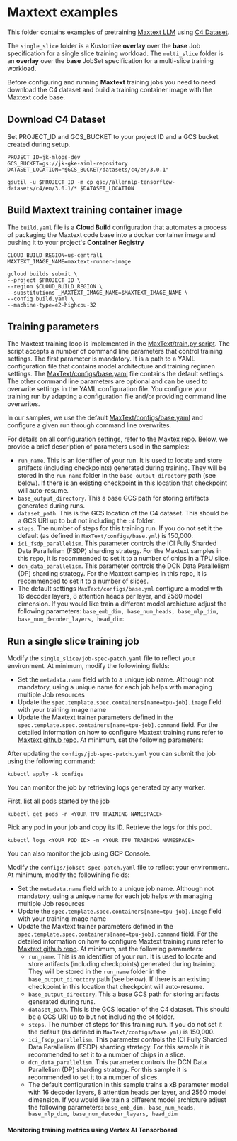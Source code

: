 # Maxtext examples

This folder contains examples of pretraining  [Maxtext LLM](https://github.com/google/maxtext) using [C4 Dataset](https://www.tensorflow.org/datasets/catalog/c4). 

The `single_slice` folder is a Kustomize **overlay** over the **base** Job specification for a single slice training workload. The `multi_slice` folder is an **overlay** over the **base** JobSet specification for a multi-slice training workload.

Before configuring and running **Maxtext** training jobs you need to need download the C4 dataset and build a training container image with the Maxtext code base.

## Download C4 Dataset

Set PROJECT_ID and GCS_BUCKET to your project ID and a GCS bucket created during setup.

```
PROJECT_ID=jk-mlops-dev
GCS_BUCKET=gs://jk-gke-aiml-repository
DATASET_LOCATION="$GCS_BUCKET/datasets/c4/en/3.0.1"

gsutil -u $PROJECT_ID -m cp gs://allennlp-tensorflow-datasets/c4/en/3.0.1/* $DATASET_LOCATION

```

## Build Maxtext training container image

The `build.yaml` file is a **Cloud Build** configuration that automates a process of packaging the Maxtext code base into a docker container image and pushing it to your project's **Container Registry**

```
CLOUD_BUILD_REGION=us-central1
MAXTEXT_IMAGE_NAME=maxtext-runner-image

gcloud builds submit \
--project $PROJECT_ID \
--region $CLOUD_BUILD_REGION \
--substitutions _MAXTEXT_IMAGE_NAME=$MAXTEXT_IMAGE_NAME \
--config build.yaml \
--machine-type=e2-highcpu-32
```

## Training parameters

The Maxtext training loop is implemented in the [MaxText/train.py script](https://github.com/google/maxtext/blob/main/MaxText/train.py). The script accepts a number of command line parameters that control training settings. The first parameter is mandatory. It is a path to a YAML configuration file that contains model architecture and training regimen settings. The [MaxText/configs/base.yaml](https://github.com/google/maxtext/blob/main/MaxText/configs/base.yml) file contains the default settings. The other command line parameters are optional and can be used to overwrite settings in the YAML configuration file. You configure your training run by adapting a configuration file and/or providing command line overwrites.

In our samples, we use the default [MaxText/configs/base.yaml](https://github.com/google/maxtext/blob/main/MaxText/configs/base.yml) and configure a given run through command line overwrites.

For details on all configuration settings, refer to the [Maxtex repo](https://github.com/google/maxtext). Below, we provide a brief description of parameters used in the samples:
  - `run_name`. This is an identifier of your run. It is used to locate and store artifacts (including checkpoints) generated during training. They will be stored in the `run_name` folder in the `base_output_directory` path (see below). If there is an existing checkpoint in this location that checkpoint will auto-resume.    
  - `base_output_directory`. This a base GCS path for storing artifacts generated during runs.
  - `dataset_path`. This is the GCS location of the C4 dataset. This should be a GCS URI up to but not including the `c4` folder.
  - `steps`. The number of steps for this training run. If you do not set it the default (as defined in `MaxText/configs/base.yml`) is 150,000.
  - `ici_fsdp_parallelism`. This parameter controls the ICI Fully Sharded Data Parallelism (FSDP) sharding strategy. For the Maxtext samples in this repo, it is recommended to set it to a number of chips in a TPU slice.
  - `dcn_data_parallelism`. This parameter controls the DCN Data Parallelism (DP) sharding strategy. For the Maxtext samples in this repo, it is recommended to set it to a number of slices.
  - The default settings `MaxText/configs/base.yml` configure a model with 16 decoder layers, 8 attention heads per layer, and 2560 model dimension. If you would like train a different model archicture adjust the following parameters: `base_emb_dim, base_num_heads, base_mlp_dim, base_num_decoder_layers, head_dim`:   

## Run a single slice training job

Modify the `single_slice/job-spec-patch.yaml` file to reflect your environment. At minimum, modify the followining fields:
- Set the `metadata.name` field with to a unique job name. Although not mandatory, using a unique name for each job helps with managing multiple Job resources
- Update the `spec.template.spec.containers[name=tpu-job].image` field with your training image name
- Update the Maxtext trainer parameters defined in the `spec.template.spec.containers[name=tpu-job].command` field. For the detailed information on how to configure Maxtext training runs refer to [Maxtext github repo](https://github.com/google/maxtext/tree/main). At minimum, set the following parameters:


After updating the `configs/job-spec-patch.yaml` you can submit the job using the following command:

```
kubectl apply -k configs
```

You can monitor the job by retrieving logs generated by any worker.

First, list all pods started by the job

```
kubectl get pods -n <YOUR TPU TRAINING NAMESPACE>
```

Pick  any pod in your job and copy its ID. Retrieve the logs for this pod.

```
kubectl logs <YOUR POD ID> -n <YOUR TPU TRAINING NAMESPACE>
```

You can also monitor the job using GCP Console.



Modify the `configs/jobset-spec-patch.yaml` file to reflect your environment. At minimum, modify the followining fields:
- Set the `metadata.name` field with to a unique job name. Although not mandatory, using a unique name for each job helps with managing multiple Job resources
- Update the `spec.template.spec.containers[name=tpu-job].image` field with your training image name
- Update the Maxtext trainer parameters defined in the `spec.template.spec.containers[name=tpu-job].command` field. For the detailed information on how to configure Maxtext training runs refer to [Maxtext github repo](https://github.com/google/maxtext/tree/main). At minimum, set the following parameters:
  - `run_name`. This is an identifier of your run. It is used to locate and store artifacts (including checkpoints) generated during training. They will be stored in the `run_name` folder in the `base_output_directory` path (see below). If there is an existing checkpoint in this location that checkpoint will auto-resume.    
  - `base_output_directory`. This a base GCS path for storing artifacts generated during runs.
  - `dataset_path`. This is the GCS location of the C4 dataset. This should be a GCS URI up to but not including the `c4` folder.
  - `steps`. The number of steps for this training run. If you do not set it the default (as defined in `MaxText/configs/base.yml`) is 150,000.
  - `ici_fsdp_parallelism`. This parameter controls the ICI Fully Sharded Data Parallelism (FSDP) sharding strategy. For this sample it is recommended to set it to a number of chips in a slice.
  - `dcn_data_parallelism`. This parameter controls the DCN Data Parallelism (DP) sharding strategy. For this sample it is recommended to set it to a number of slices.
  - The default configuration in this sample trains a xB parameter model with 16 decoder layers, 8 attention heads per layer, and 2560 model dimension. If you would like train a different model archicture adjust the following parameters: `base_emb_dim, base_num_heads, base_mlp_dim, base_num_decoder_layers, head_dim`
#### Monitoring training metrics using Vertex AI Tensorboard
